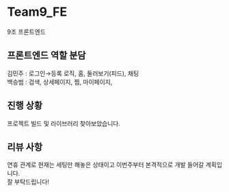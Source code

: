# Team9_FE

9조 프론트엔드

## 프론트엔드 역할 분담

김민주 : 로그인→등록 로직, 홈, 둘러보기(피드), 채팅</br>
백승범 : 검색, 상세페이지, 찜, 마이페이지,

## 진행 상황

프로젝트 빌드 및 라이브러리 찾아보았습니다.

## 리뷰 사항

연휴 관계로 현재는 세팅만 해놓은 상태이고 이번주부터 본격적으로 개발 들어갈 계획입니다.</br>
잘 부탁드립니다!

